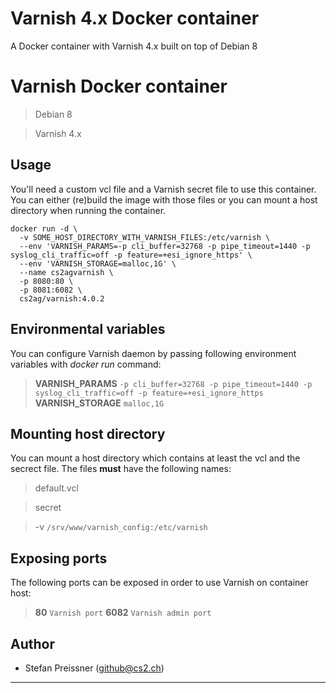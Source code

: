 # Varnish 4.x Docker container
A Docker container with Varnish 4.x built on top of Debian 8

# Varnish Docker container

> Debian 8

> Varnish 4.x

## Usage

You'll need a custom vcl file and a Varnish secret file to use this container. You can either (re)build the image with those files or you can mount a host directory when running the container.


```
docker run -d \
  -v SOME_HOST_DIRECTORY_WITH_VARNISH_FILES:/etc/varnish \
  --env 'VARNISH_PARAMS=-p cli_buffer=32768 -p pipe_timeout=1440 -p syslog_cli_traffic=off -p feature=+esi_ignore_https' \
  --env 'VARNISH_STORAGE=malloc,1G' \
  --name cs2agvarnish \
  -p 8080:80 \
  -p 8081:6082 \
  cs2ag/varnish:4.0.2
```

## Environmental variables

You can configure Varnish daemon by passing following environment variables with _docker run_ command:

> **VARNISH_PARAMS** `-p cli_buffer=32768 -p pipe_timeout=1440 -p syslog_cli_traffic=off -p feature=+esi_ignore_https`  
> **VARNISH_STORAGE** `malloc,1G`  

## Mounting host directory

You can mount a host directory which contains at least the vcl and the secrect file. The files **must** have the following names:

> default.vcl

> secret

> -v `/srv/www/varnish_config:/etc/varnish`

## Exposing ports

The following ports can be exposed in order to use Varnish on container host:

> **80** `Varnish port`
> **6082** `Varnish admin port`

## Author

* Stefan Preissner (<github@cs2.ch>)  

---
